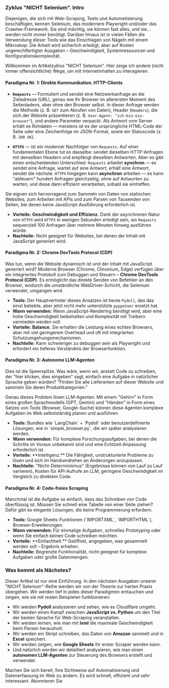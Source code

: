 ### **Zyklus "NICHT Selenium". Intro**

Diejenigen, die sich mit Web-Scraping, Tests und Automatisierung beschäftigen, kennen Selenium, das modernere Playwright und/oder das Crawlee-Framework. Sie sind mächtig, sie können fast alles, und sie... werden nicht immer benötigt. Darüber hinaus ist in vielen Fällen die Verwendung dieser Tools wie das Einschlagen von Nägeln mit einem Mikroskop: Die Arbeit wird sicherlich erledigt, aber auf Kosten ungerechtfertigter Ausgaben – Geschwindigkeit, Systemressourcen und Konfigurationskomplexität.

Willkommen im Artikelzyklus "NICHT Selenium". Hier zeige ich andere (nicht immer offensichtliche) Wege, um mit Internetinhalten zu interagieren.

#### Paradigma Nr. 1: Direkte Kommunikation. HTTP-Clients

*   **`Requests`** — Formuliert und sendet eine Netzwerkanfrage an die Zieladresse (URL), genau wie Ihr Browser im allerersten Moment des Seitenladens, aber ohne den Browser selbst. In dieser Anfrage werden die Methode (z. B. `GET` zum Abrufen von Daten), Header (`Headers`), die sich der Website präsentieren (z. B. `User-Agent: "ich-bin-ein-browser"`), und andere Parameter verpackt. Als Antwort vom Server erhält es Rohdaten — meistens ist es der ursprüngliche HTML-Code der Seite oder eine Zeichenfolge im JSON-Format, sowie ein Statuscode (z. B. `200 OK`).

*   **`HTTPX`** — ist ein moderner Nachfolger von `Requests`. Auf einer fundamentalen Ebene tut es dasselbe: sendet dieselben HTTP-Anfragen mit denselben Headern und empfängt dieselben Antworten. Aber es gibt einen entscheidenden Unterschied: `Requests` arbeitet **synchron** — es sendet eine Anfrage, wartet auf eine Antwort, erhält eine Antwort, sendet die nächste. `HTTPX` hingegen kann **asynchron** arbeiten — es kann "abfeuern" hundert Anfragen gleichzeitig, ohne auf Antworten zu warten, und diese dann effizient verarbeiten, sobald sie eintreffen.

Sie eignen sich hervorragend zum Sammeln von Daten von statischen Websites, zum Arbeiten mit APIs und zum Parsen von Tausenden von Seiten, bei denen keine JavaScript-Ausführung erforderlich ist.

*   **Vorteile:** **Geschwindigkeit und Effizienz.** Dank der asynchronen Natur von `HTTPX` wird `HTTPX` in wenigen Sekunden erledigt sein, wo `Requests` sequenziell 100 Anfragen über mehrere Minuten hinweg ausführen würde.
*   **Nachteile:** Nicht geeignet für Websites, bei denen der Inhalt mit JavaScript generiert wird.

#### Paradigma Nr. 2: Chrome DevTools Protocol (CDP)

Was tun, wenn die Website dynamisch ist und der Inhalt mit JavaScript generiert wird? Moderne Browser (Chrome, Chromium, Edge) verfügen über ein integriertes Protokoll zum Debuggen und Steuern – **Chrome DevTools Protocol (CDP)**. Es ermöglicht das direkte Senden von Befehlen an den Browser, wodurch die umständliche WebDriver-Schicht, die Selenium verwendet, umgangen wird.

*   **Tools:** Der Hauptvertreter dieses Ansatzes ist heute `Pydoll`, das das einst beliebte, aber jetzt nicht mehr unterstützte `pyppeteer` ersetzt hat.</li>
*   **Wann verwenden:** Wenn JavaScript-Rendering benötigt wird, aber eine hohe Geschwindigkeit beibehalten und Komplexität mit Treibern vermieden werden soll.</li>
*   **Vorteile:** **Balance.** Sie erhalten die Leistung eines echten Browsers, aber mit viel geringerem Overhead und oft mit integrierten Schutzumgehungsmechanismen.</li>
*   **Nachteile:** Kann schwieriger zu debuggen sein als Playwright und erfordert ein tieferes Verständnis der Browserfunktion.</li>
</ul>
<h4>Paradigma Nr. 3: Autonome LLM-Agenten</h4>
<p>Dies ist die Speerspitze. Was wäre, wenn wir, anstatt Code zu schreiben, der "hier klicken, dies eingeben" sagt, einfach eine Aufgabe in natürlicher Sprache geben würden? "Finden Sie alle Lieferanten auf dieser Website und sammeln Sie deren Produktkategorien."</p>
<p>Genau dieses Problem lösen LLM-Agenten. Mit einem "Gehirn" in Form eines großen Sprachmodells (GPT, Gemini) und "Händen" in Form eines Satzes von Tools (Browser, Google-Suche) können diese Agenten komplexe Aufgaben im Web selbstständig planen und ausführen.</p>
<ul>
<li><strong>Tools:</strong> Bundles wie `LangChain` + `Pydoll` oder benutzerdefinierte Lösungen, wie in `simple_browser.py`, die wir später analysieren werden.</li>
<li><strong>Wann verwenden:</strong> Für komplexe Forschungsaufgaben, bei denen die Schritte im Voraus unbekannt sind und eine Echtzeit-Anpassung erforderlich ist.</li>
<li><strong>Vorteile:</strong> **Intelligenz.** Die Fähigkeit, unstrukturierte Probleme zu lösen und sich im Handumdrehen an Änderungen anzupassen.</li>
<li><strong>Nachteile:</strong> "Nicht-Determinismus" (Ergebnisse können von Lauf zu Lauf variieren), Kosten für API-Aufrufe an LLM, geringere Geschwindigkeit im Vergleich zu direktem Code.</li>
</ul>
<h4>Paradigma Nr. 4: Code-freies Scraping</h4>
<p>Manchmal ist die Aufgabe so einfach, dass das Schreiben von Code überflüssig ist. Müssen Sie schnell eine Tabelle von einer Seite ziehen? Dafür gibt es elegante Lösungen, die keine Programmierung erfordern.</p>
<ul>
<li><strong>Tools:</strong> Google Sheets-Funktionen (`IMPORTXML`, `IMPORTHTML`), Browser-Erweiterungen.</li>
<li><strong>Wann verwenden:</strong> Für einmalige Aufgaben, schnelles Prototyping oder wenn Sie einfach keinen Code schreiben möchten.</li>
<li><strong>Vorteile:</strong> **Einfachheit.** Geöffnet, angegeben, was gesammelt werden soll – Ergebnis erhalten.</li>
<li><strong>Nachteile:</strong> Begrenzte Funktionalität, nicht geeignet für komplexe Aufgaben oder große Datenmengen.</li>
</ul>
<h3>Was kommt als Nächstes?</h3>
<p>Dieser Artikel ist nur eine Einführung. In den nächsten Ausgaben unserer "NICHT Selenium"-Reihe werden wir von der Theorie zur harten Praxis übergehen. Wir werden tief in jedes dieser Paradigmen eintauchen und zeigen, wie sie mit realen Beispielen funktionieren:</p>
<ul>
<li>Wir werden <strong>Pydoll</strong> analysieren und sehen, wie es Cloudflare umgeht.</li>
<li>Wir werden einen Kampf zwischen <strong>JavaScript vs. Python</strong> um den Titel der besten Sprache für Web-Scraping veranstalten.</li>
<li>Wir werden lernen, wie man mit <strong>lxml</strong> die maximale Geschwindigkeit beim Parsen herausholt.</li>
<li>Wir werden ein Skript schreiben, das Daten von <strong>Amazon</strong> sammelt und in <strong>Excel</strong> speichert.</li>
<li>Wir werden zeigen, wie <strong>Google Sheets</strong> Ihr erster Scraper werden kann.</li>
<li>Und natürlich werden wir detailliert analysieren, wie man einen <strong>autonomen LLM-Agenten</strong> zur Steuerung des Browsers erstellt und verwendet.</li>
</ul>
<p>Machen Sie sich bereit, Ihre Sichtweise auf Automatisierung und Datenerfassung im Web zu ändern. Es wird schnell, effizient und sehr interessant. Abonnieren Sie</p>
